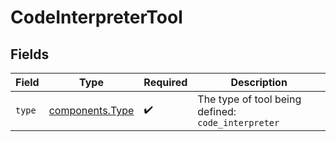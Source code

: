 # CodeInterpreterTool


## Fields

| Field                                              | Type                                               | Required                                           | Description                                        |
| -------------------------------------------------- | -------------------------------------------------- | -------------------------------------------------- | -------------------------------------------------- |
| `type`                                             | [components.Type](../../models/shared/type.md)     | :heavy_check_mark:                                 | The type of tool being defined: `code_interpreter` |